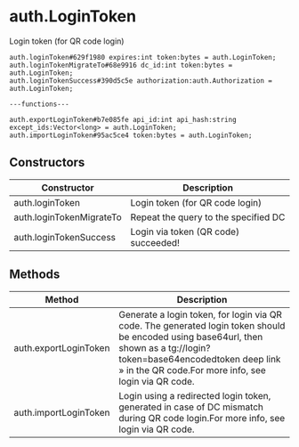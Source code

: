 # auth.LoginToken
Login token (for QR code login)

```
auth.loginToken#629f1980 expires:int token:bytes = auth.LoginToken;
auth.loginTokenMigrateTo#68e9916 dc_id:int token:bytes = auth.LoginToken;
auth.loginTokenSuccess#390d5c5e authorization:auth.Authorization = auth.LoginToken;

---functions---

auth.exportLoginToken#b7e085fe api_id:int api_hash:string except_ids:Vector<long> = auth.LoginToken;
auth.importLoginToken#95ac5ce4 token:bytes = auth.LoginToken;
```

## Constructors
| Constructor | Description |
| ---- | ----------- |
| auth.loginToken | Login token (for QR code login) |
| auth.loginTokenMigrateTo | Repeat the query to the specified DC |
| auth.loginTokenSuccess | Login via token (QR code) succeeded! |


## Methods
| Method | Description |
| ---- | ----------- |
| auth.exportLoginToken | Generate a login token, for login via QR code.  The generated login token should be encoded using base64url, then shown as a tg://login?token=base64encodedtoken deep link » in the QR code.For more info, see login via QR code. |
| auth.importLoginToken | Login using a redirected login token, generated in case of DC mismatch during QR code login.For more info, see login via QR code. |


